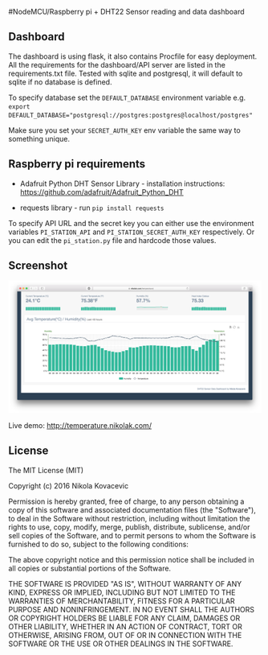 #NodeMCU/Raspberry pi + DHT22 Sensor reading and data dashboard

## Dashboard

The dashboard is using flask, it also contains Procfile for easy deployment. All the requirements for the dashboard/API server are listed in the requirements.txt file. Tested with sqlite and postgresql, it will default to sqlite if no database is defined.

To specify database set the `DEFAULT_DATABASE` environment variable e.g. `export DEFAULT_DATABASE="postgresql://postgres:postgres@localhost/postgres"`

Make sure you set your `SECRET_AUTH_KEY` env variable the same way to something unique.

## Raspberry pi requirements

* Adafruit Python DHT Sensor Library - installation instructions: https://github.com/adafruit/Adafruit_Python_DHT

* requests library - run `pip install requests`

To specify API URL and the secret key you can either use the environment variables `PI_STATION_API` and `PI_STATION_SECRET_AUTH_KEY` respectively. Or you can edit the `pi_station.py` file and hardcode those values.

## Screenshot

![safari_screenshot](screenshot_2016-07-25.png?raw=true)

Live demo: http://temperature.nikolak.com/

## License

The MIT License (MIT)

Copyright (c) 2016 Nikola Kovacevic

Permission is hereby granted, free of charge, to any person obtaining a copy
of this software and associated documentation files (the "Software"), to deal
in the Software without restriction, including without limitation the rights
to use, copy, modify, merge, publish, distribute, sublicense, and/or sell
copies of the Software, and to permit persons to whom the Software is
furnished to do so, subject to the following conditions:

The above copyright notice and this permission notice shall be included in all
copies or substantial portions of the Software.

THE SOFTWARE IS PROVIDED "AS IS", WITHOUT WARRANTY OF ANY KIND, EXPRESS OR
IMPLIED, INCLUDING BUT NOT LIMITED TO THE WARRANTIES OF MERCHANTABILITY,
FITNESS FOR A PARTICULAR PURPOSE AND NONINFRINGEMENT. IN NO EVENT SHALL THE
AUTHORS OR COPYRIGHT HOLDERS BE LIABLE FOR ANY CLAIM, DAMAGES OR OTHER
LIABILITY, WHETHER IN AN ACTION OF CONTRACT, TORT OR OTHERWISE, ARISING FROM,
OUT OF OR IN CONNECTION WITH THE SOFTWARE OR THE USE OR OTHER DEALINGS IN THE
SOFTWARE.
